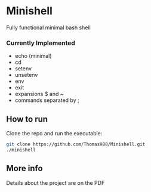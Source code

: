 # Minishell
Fully functional minimal bash shell

### Currently Implemented
- echo (minimal)
- cd
- setenv
- unsetenv
- env
- exit
- expansions $ and ~
- commands separated by ;
## How to run
Clone the repo and run the executable:
```bash
git clone https://github.com/ThomasH88/Minishell.git
./minishell
```
## More info
Details about the project are on the PDF

